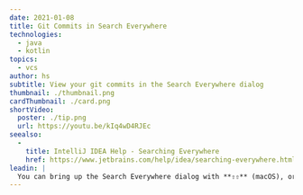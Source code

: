 ```yaml
---
date: 2021-01-08
title: Git Commits in Search Everywhere
technologies:
  - java
  - kotlin
topics:
  - vcs
author: hs
subtitle: View your git commits in the Search Everywhere dialog
thumbnail: ./thumbnail.png
cardThumbnail: ./card.png
shortVideo:
  poster: ./tip.png
  url: https://youtu.be/kIq4wD4RJEc
seealso:
  - 
    title: IntelliJ IDEA Help - Searching Everywhere
    href: https://www.jetbrains.com/help/idea/searching-everywhere.html
leadin: |
  You can bring up the Search Everywhere dialog with **⇧⇧** (macOS), or **Shift+Shift** (Windows/Linux), and searching for what you want to find. Git commits are displayed in your search results at the bottom if there are any matches.
---
```



